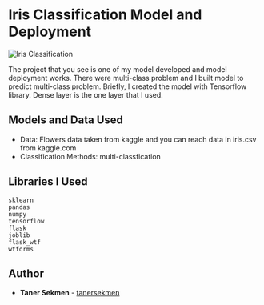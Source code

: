 # Iris Classification Model and Deployment

![Iris Classification](https://en.wikipedia.org/wiki/File:Irissetosa1.jpg)

The project that you see is one of my model developed and model deployment works. There were multi-class problem and I built model to predict multi-class problem. Briefly, I created the model with Tensorflow library. Dense layer is the one layer that I used.


## Models and Data Used
-   Data: Flowers data taken from kaggle and you can reach data in iris.csv from kaggle.com
-   Classification Methods: multi-classfication 


## Libraries I Used
    sklearn
    pandas
    numpy
    tensorflow
    flask
    joblib
    flask_wtf
    wtforms
    
  
## Author

-   **Taner Sekmen**  - [tanersekmen](https://github.com/tanersekmen)
